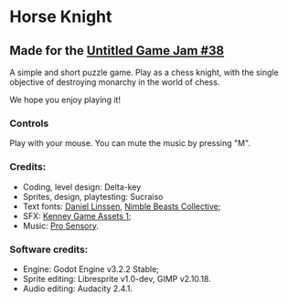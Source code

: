 # Horse Knight

## Made for the [Untitled Game Jam #38](https://itch.io/jam/untitled-game-jam-38)

A simple and short puzzle game. Play as a chess knight, with the single objective of destroying monarchy in the world of chess.

We hope you enjoy playing it!



### Controls

Play with your mouse. You can mute the music by pressing "M".

### Credits:

- Coding, level design: Delta-key
- Sprites, design, playtesting: Sucraiso
- Text fonts: [Daniel Linssen](https://managore.itch.io/), [Nimble Beasts Collective](https://nimblebeastscollective.itch.io/magosfonts);
- SFX: [Kenney Game Assets 1](https://kenney.itch.io/kenney-game-assets-1);
- Music: [Pro Sensory](https://opengameart.org/content/classical-pop-chiptune).

### Software credits:
- Engine: Godot Engine v3.2.2 Stable;
- Sprite editing: Libresprite v1.0-dev, GIMP v2.10.18.
- Audio editing: Audacity 2.4.1.
